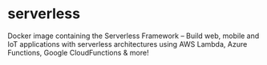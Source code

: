 # serverless
Docker image containing the Serverless Framework – Build web, mobile and IoT applications with serverless architectures using AWS Lambda, Azure Functions, Google CloudFunctions & more!
